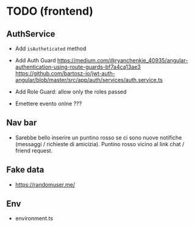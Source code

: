 # TODO (frontend)


## AuthService
- Add `isAutheticated` method

- Add Auth Guard
https://medium.com/@ryanchenkie_40935/angular-authentication-using-route-guards-bf7a4ca13ae3
https://github.com/bartosz-io/jwt-auth-angular/blob/master/src/app/auth/services/auth.service.ts

- Add Role Guard: allow only the roles passed

- Emettere evento onlne ???

## Nav bar
- Sarebbe bello inserire un puntino rosso se ci sono nuove notifiche (messaggi / richieste
  di amicizia). Puntino rosso vicino al link chat / friend request.


## Fake data
- https://randomuser.me/


## Env
- environment.ts
